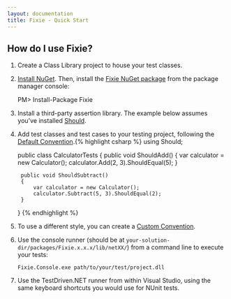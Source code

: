```yaml
---
layout: documentation
title: Fixie - Quick Start
---
```

## How do I use Fixie?

1. Create a Class Library project to house your test classes.
2. [Install NuGet](http://docs.nuget.org/docs/start-here/installing-nuget). Then, install the [Fixie NuGet package](https://www.nuget.org/packages/Fixie) from the package manager console:

    PM> Install-Package Fixie
3. Install a third-party assertion library.  The example below assumes you've installed [Should](https://nuget.org/packages/Should/).
4. Add test classes and test cases to your testing project, following the [Default Convention](default-convention).{% highlight csharp %}
    using Should;

    public class CalculatorTests
    {
        public void ShouldAdd()
        {
            var calculator = new Calculator();
            calculator.Add(2, 3).ShouldEqual(5);
        }

        public void ShouldSubtract()
        {
            var calculator = new Calculator();
            calculator.Subtract(5, 3).ShouldEqual(2);
        }
    }
    {% endhighlight %}
5. To use a different style, you can create a [Custom Convention](custom-conventions).
6. Use the console runner (should be at `your-solution-dir/packages/Fixie.x.x.x/lib/netXX/`) from a command line to execute your tests:

    `Fixie.Console.exe path/to/your/test/project.dll`
    
6. Use the TestDriven.NET runner from within Visual Studio, using the same keyboard shortcuts you would use for NUnit tests.